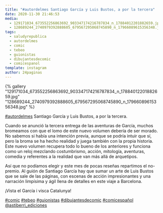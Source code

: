 ```yaml
---
title: "#autordelmes Santiago García y Luis Bustos, a por la tercera"
date: 2020-11-30 21:46:53
media: 
  - 129171034_673552256863692_903347174216787834_n_17884012201882659.jpg
  - 128689244_2740979392888605_679567295068745890_n_17966089615356348.jpg
tags: 
  - saludyrepublica
  - autordelmes
  - comic
  - tebeo
  - guionistas
  - dibujantesdecomic
  - comicespanol
template: instagram
author: 24paginas
---
```


{% gallery "129171034_673552256863692_903347174216787834_n_17884012201882659.jpg" "128689244_2740979392888605_679567295068745890_n_17966089615356348.jpg" %}

[#autordelmes](/etiquetas/autordelmes) Santiago García y Luis Bustos, a por la tercera.

Cuando se anunció la tercera entrega de las aventuras de García, muchos bromeamos con que el lomo de este nuevo volumen debería de ser morado. No sabemos si había una intención previa, aunque se podría intuir que sí, pero la broma se ha hecho realidad y juega también con la propia historia. Este nuevo volumen recupera todo lo bueno de los anteriores y funciona como un reloj mezclando costumbrismo, acción, mitología, aventuras, comedia y referentes a la realidad que van más allá de arquetipos.

Así que no podíamos elegir y este mes de pocas reseñas repartimos el no-premio. Al guión de Santiago García hay que sumar un arte de Luis Bustos que se sale de las páginas, con escenas de acción impresionantes y una narración limpísima y ágil llena de detalles en este viaje a Barcelona.

¡Vista el García i visca Catalunya!

[#comic](/etiquetas/comic) [#tebeo](/etiquetas/tebeo) [#guionistas](/etiquetas/guionistas) [#dibujantesdecomic](/etiquetas/dibujantesdecomic) [#comicespañol](/etiquetas/comicespanol) [@astiberri_ediciones](https://instagram.com/astiberri_ediciones)
